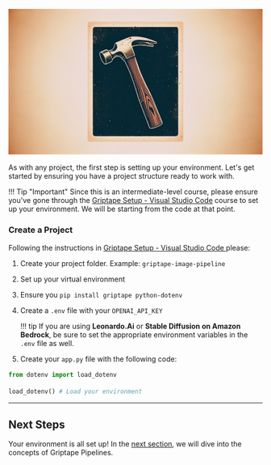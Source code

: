 ![hammer](assets/img/hammer.png)

As with any project, the first step is setting up your environment. Let's get started by ensuring you have a project structure ready to work with.

!!! Tip "Important"
    Since this is an intermediate-level course, please ensure you've gone through the [Griptape Setup - Visual Studio Code](../../setup/index.md) course to set up your environment. We will be starting from the code at that point.

### Create a Project

Following the instructions in [Griptape Setup - Visual Studio Code ](../../setup/01_setting_up_environment.md) please:

1. Create your project folder. Example: `griptape-image-pipeline`
2. Set up your virtual environment
3. Ensure you `pip install griptape python-dotenv`
4. Create a `.env` file with your `OPENAI_API_KEY`

    !!! tip
        If you are using **Leonardo.Ai** or **Stable Diffusion on Amazon Bedrock**, be sure to set the appropriate environment variables in the `.env` file as well.

5. Create your `app.py` file with the following code:

```py title="app.py" linenums="1"
from dotenv import load_dotenv

load_dotenv() # Load your environment
```

---
## Next Steps
Your environment is all set up! In the [next section](01_setup.md), we will dive into the concepts of Griptape Pipelines.

<!-- And there we have it, your environment is all set up! In the next section [ShotGrid](02_shotgrid.md), you'll sign up for an Autodesk ShotGrid trial account if you don't already have one. -->